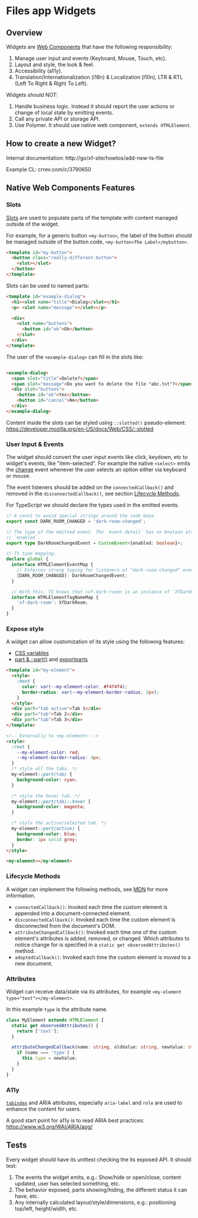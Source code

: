 # Files app Widgets

## Overview

Widgets are [Web
Components](https://developer.mozilla.org/en-US/docs/Web/Web_Components) that
have the following responsibility:

1. Manage user input and events (Keyboard, Mouse, Touch, etc).
2. Layout and style, the look & feel.
3. Accessibility (a11y).
4. Translation/Internationalization (i18n) & Localization (l10n), LTR & RTL
   (Left To Right & Right To Left).

Widgets should NOT:

1. Handle business logic. Instead it should report the user actions or change of
   local state by emitting events.
2. Call any private API or storage API.
3. Use Polymer. It should use native web component, `extends HTMLElement`.

## How to create a new Widget?

Internal documentation: http://go/xf-site/howtos/add-new-ts-file

Example CL: crrev.com/c/3790650

## Native Web Components Features

### Slots

[Slots](https://developer.mozilla.org/en-US/docs/Web/Web_Components/Using_templates_and_slots)
are used to populate parts of the template with content managed outside of the
widget.

For example, for a generic button `<my-button>`, the label of the button should
be managed outside of the button code, `<my-button>The Label</mybutton>`.

```html
<template id="my-button">
  <button class="really-different-button">
    <slot></slot>
  </button>
</template>
```

Slots can be used to named parts:

```html
<template id="example-dialog">
  <h1><slot name="title">Dialog</slot></h1>
  <p> <slot name="message"></slot></p>

  <div>
    <slot name="buttons">
      <button id="ok">Ok</button>
    </slot>
  </div>
</template>
```

The user of the `<example-dialog>` can fill in the slots like:

```html

<example-dialog>
  <span slot="title">Delete?</span>
  <span slot="message">Do you want to delete the file "abc.txt"?</span>
  <div slot="buttons">
    <button id="ok">Yes</button>
    <button id="cancel">No</button>
  </div>
</example-dialog>
```

Content inside the slots can be styled using `::slotted()` pseudo-element:
https://developer.mozilla.org/en-US/docs/Web/CSS/::slotted

### User Input & Events

The widget should convert the user input events like click, keydown, etc to
widget's events, like "item-selected". For example the native `<select>` emits
the
[change](https://developer.mozilla.org/en-US/docs/Web/API/HTMLElement/change_event)
event whenever the user selects an option either via keyboard or mouse.

The event listeners should be added on the `connectedCallback()` and removed in
the `disconnectedCallback()`, see section [Lifecycle
Methods](#lifecycle-methods).

For TypeScript we should declare the types used in the emitted events.

```typescript
// A const to avoid special strings around the code base.
export const DARK_ROOM_CHANGED = 'dark-room-changed';

// The type of the emitted event. The `event.detail` has an boolean attribute
// `enabled`.
export type DarkRoomChangedEvent = CustomEvent<{enabled: boolean}>;

// TS type mapping.
declare global {
  interface HTMLElementEventMap {
    // Enforces strong typing for listeners of "dark-room-changed" event.
    [DARK_ROOM_CHANGED]: DarkRoomChangedEvent;
  }

  // With this, TS knows that <xf-dark-room> is an instance of `XfDarkRoom`.
  interface HTMLElementTagNameMap {
    'xf-dark-room': XfDarkRoom;
  }
}
```

### Expose style

A widget can allow customization of its style using the following features:

*  [CSS
   variables](https://developer.mozilla.org/en-US/docs/Web/CSS/Using_CSS_custom_properties)
*  [part & ::part()](https://developer.mozilla.org/en-US/docs/Web/CSS/::part)
   and
   [exportparts](https://developer.mozilla.org/en-US/docs/Web/HTML/Global_attributes/exportparts)

```html
<template id="my-element">
  <style>
    :host {
      color: var(--my-element-color, #f4f4f4);
      border-radius: var(--my-element-border-radius, 2px);
    }
  </style>
  <div part="tab active">Tab 1</div>
  <div part="tab">Tab 2</div>
  <div part="tab">Tab 3</div>
</template>
```

```html
<!-- Externally to <my-element> -->
<style>
  :root {
    --my-element-color: red;
    --my-element-border-radius: 4px;
  }
  /* style all the tabs. */
  my-element::part(tab) {
    background-color: cyan;
  }

  /* style the hover tab. */
  my-element::part(tab)::hover {
    background-color: magenta;
  }

  /* style the active/selected tab. */
  my-element::part(active) {
    background-color: blue;
    border: 1px solid grey;
  }
</style>

<my-element></my-element>
```

### Lifecycle Methods

A widget can implement the following methods, see
[MDN](https://developer.mozilla.org/en-US/docs/Web/Web_Components/Using_custom_elements#using_the_lifecycle_callbacks)
for more information.

*  `connectedCallback()`: Invoked each time the custom element is appended into
   a document-connected element.
*  `disconnectedCallback()`: Invoked each time the custom element is
   disconnected from the document's DOM.
*  `attributeChangedCallback()`: Invoked each time one of the custom element's
   attributes is added, removed, or changed. Which attributes to notice change
   for is specified in a `static get observedAttributes()` method.
*  `adoptedCallback()`: Invoked each time the custom element is moved to a new
   document.

### Attributes

Widget can receive data/state via its attributes, for example `<my-element
type="text"></my-element>`.

In this example `type` is the attribute name.
```typescript
class MyElement extends HTMLElement {
  static get observedAttributes() {
    return ['text'];
  }

  attributeChangedCallback(name: string, oldValue: string, newValue: string) {
    if (name === 'type') {
      this.type = newValue;
    }
  }
}
```

### A11y

[`tabindex`](
https://developer.mozilla.org/en-US/docs/Web/HTML/Global_attributes/tabindex)
and ARIA attributes, especially `aria-label` and `role` are used to enhance the
content for users.

A good start point for a11y is to read ARIA best practices:
https://www.w3.org/WAI/ARIA/apg/

## Tests

Every widget should have its unittest checking the its exposed API. It should
test:
1. The events the widget emits, e.g.: Show/hide or open/close, content updated,
   user has selected something, etc.
2. The behavior exposed, parts showing/hiding, the different status it can have,
   etc.
3. Any internally calculated layout/style/dimensions, e.g.: positioning
   top/left, height/width, etc.
